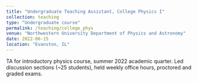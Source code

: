 ```yaml
---
title: "Undergraduate Teaching Assistant, College Physics I"
collection: teaching
type: "Undergraduate course"
permalink: /teaching/college_phys
venue: "Northwestern University Department of Physics and Astronomy"
date: 2022-06-15
location: "Evanston, IL"
---
```


TA for introductory physics course, summer 2022 academic quarter. Led discussion sections (~25 students), held weekly office hours, proctored and graded exams.
